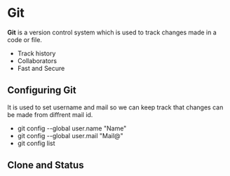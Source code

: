 # Git

**Git** is a version control system which is used to track changes made in a code or file.
- Track history
- Collaborators
- Fast and Secure

## Configuring Git
It is used to set username and mail so we can keep track that changes can be made from diffrent mail id.
- git config --global user.name "Name"
- git config --global user.mail "Mail@"
- git config list

## Clone and Status
